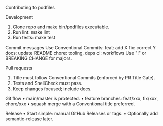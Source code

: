 Contributing to podfiles

Development
1. Clone repo and make bin/podfiles executable.
2. Run lint: make lint
3. Run tests: make test

Commit messages
Use Conventional Commits:
  feat: add X
  fix: correct Y
  docs: update README
  chore: tooling, deps
  ci: workflows
Use "!" or BREAKING CHANGE for majors.

Pull requests
1. Title must follow Conventional Commits (enforced by PR Title Gate).
2. Tests and ShellCheck must pass.
3. Keep changes focused; include docs.

Git flow
• main/master is protected.
• feature branches: feat/xxx, fix/xxx, chore/xxx
• squash merge with a Conventional title preferred.

Release
• Start simple: manual GitHub Releases or tags.
• Optionally add semantic-release later.
